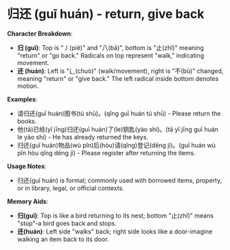 # **归还 (guī huán) - return, give back**

**Character Breakdown**:  
- **归 (guī)**: Top is "丿(piě)" and "八(bā)", bottom is "止(zhǐ)" meaning "return" or "go back." Radicals on top represent "walk," indicating movement.  
- **还 (huán)**: Left is "辶(chuò)" (walk/movement), right is "不(bù)" changed, meaning "return" or "give back." The left radical inside bottom denotes motion.

**Examples**:  
- 请归还(guī huán)图书(tú shū)。(qǐng guī huán tú shū) - Please return the books.  
- 他(tā)已经(yǐ jīng)归还(guī huán)了(le)钥匙(yào shi)。(tā yǐ jīng guī huán le yào shi) - He has already returned the keys.  
- 归还(guī huán)物品(wù pǐn)后(hòu)请(qǐng)登记(dēng jì)。(guī huán wù pǐn hòu qǐng dēng jì) - Please register after returning the items.

**Usage Notes**:  
- 归还(guī huán) is formal; commonly used with borrowed items, property, or in library, legal, or official contexts.

**Memory Aids**:  
- **归(guī)**: Top is like a bird returning to its nest; bottom "止(zhǐ)" means "stop"-a bird goes back and stops.  
- **还(huán)**: Left side "walks" back; right side looks like a door-imagine walking an item back to its door.